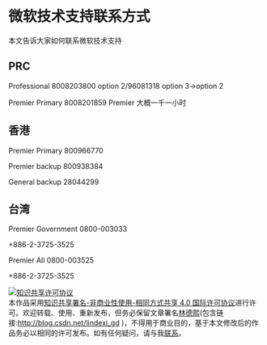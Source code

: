 # 微软技术支持联系方式

本文告诉大家如何联系微软技术支持

<!--more-->
<!-- CreateTime:2020/3/5 9:26:17 -->

<!-- csdn -->

## PRC

Professional 8008203800 option 2/96081318 option 3->option 2

Premier Primary 8008201859 Premier 大概一千一小时

## 香港

Premier Primary 800966770

Premier backup 800938384

General backup 28044299

## 台湾

Premier Government 0800-003033

+886-2-3725-3525

Premier All 0800-003525

+886-2-3725-3525

<a rel="license" href="http://creativecommons.org/licenses/by-nc-sa/4.0/"><img alt="知识共享许可协议" style="border-width:0" src="https://licensebuttons.net/l/by-nc-sa/4.0/88x31.png" /></a><br />本作品采用<a rel="license" href="http://creativecommons.org/licenses/by-nc-sa/4.0/">知识共享署名-非商业性使用-相同方式共享 4.0 国际许可协议</a>进行许可。欢迎转载、使用、重新发布，但务必保留文章署名[林德熙](http://blog.csdn.net/lindexi_gd)(包含链接:http://blog.csdn.net/lindexi_gd )，不得用于商业目的，基于本文修改后的作品务必以相同的许可发布。如有任何疑问，请与我[联系](mailto:lindexi_gd@163.com)。
